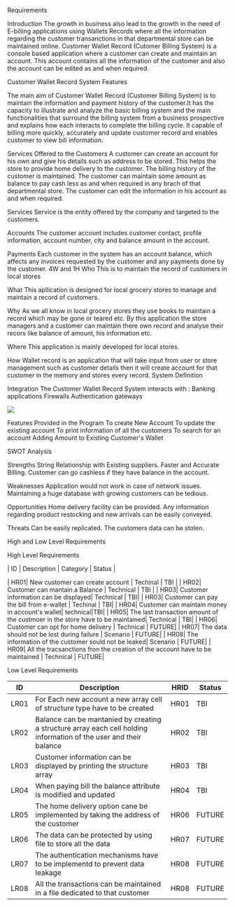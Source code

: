  Requirements
 
 Introduction
 The growth in business also lead to the growth in the need of E-billing applications using Wallets Records where all the information regarding the customer transanctions in that departmental store can be maintained online.
 Customer Wallet Record (Cutomer Billing System) is a console based application where a customer can create and maintain an account. This account contains all the information of the customer and also the account can be edited as and when required.

Customer Wallet Record System Features

The main aim of Customer Wallet Record (Customer Billing System) is to maintain the information and payment history of the customer.It has the capacity to illustrate and analyze the basic billing system and the main functionalities that surround the billing system from a business prospective and explains how each interacts to complete the billing cycle.
It capable of billing more quickly, accurately and update customer record and enables customer to view bill information.

 Services Offered to the Customers
 A customer can create an account for his own and give his details such as address to be stored.
 This helps the store to provide home delivery to the customer.
 The billing history of the customer is maintained.
 The customer can maintain some amount as balance to pay cash less as and when required in any brach of that departmental store.
 The customer can edit the information in his account as and when required.

 Services
Service is the entity offered by the company and targeted to the customers.

 Accounts
The customer account includes customer contact, profile information, account number, city and balance amount in the account.

 Payments
Each customer in the system has an account balance, which affects any invoices requested by the customer and any payments done by the customer.
4W and 1H
Who
This is to maintain the record of customers in local stores

 What
This apllication is designed for local grocery stores to manage and maintain a record of customers.

 Why
As we all know in local grocery stores they use books to maintain a record which may be gone or teared etc. By this application the store managers and a customer can maintain there own record and analyse their recors like balance of amount, his information etc.

 Where
This application is mainly developed for local stores.

 How
Wallet record is an application that will take input from user or store management such as customer details then it will create account for that customer in the memory and stores every record.
 System Definition

 Integration
The Customer Wallet Record System interacts with :
   Banking applications
   Firewalls
   Authentication gateways
  
![](usecase.png)

 Features Provided in the Program
 To create New Account
 To update the existing account
 To print information of all the customers
 To search for an account
 Adding Amount to Existing Customer's Wallet

 SWOT Analysis

 Strengths
 String Relationship with Existing suppliers.
 Faster and Accurate Billing.
 Customer can go cashless if they have balance in the account.

 Weaknesses
 Application would not work in case of network issues.
 Maintaining a huge database with growing customers can be tedious.

 Opportunities
 Home delivery facility can be provided.
 Any information regarding product restocking and new arrivals can be easily conveyed.

 Threats
 Can be easily replicated.
 The customers data can be stolen.

 High and Low Level Requirements

 High Level Requirements

| ID  | Description  | Category  | Status  |

| HR01| New customer can create account | Techinal | TBI |
| HR02| Customer can mantain a Balance | Technical | TBI |
| HR03| Customer information can be displayed| Technical | TBI|
| HR03| Customer can pay the bill from e-wallet | Techinal | TBI|
| HR04| Customer can maintain money in account's wallet| technical|TBI|
| HR05| The last transaction amount of the custmoer in the store have to be maintained| Technical | TBI|
| HR06| Customer can opt for home delivery | Technical | FUTURE|
| HR07| The data should not be lost during failure | Scenario | FUTURE|
| HR08| The information of the customer sould not be leaked| Scenario | FUTURE|
| HR09| All the tracsanctions fron the creation of the account have to be maintained | Technical | FUTURE|

 Low Level Requirements

|ID | Description | HRID | Status|
|---|-------------|------|-------|
|LR01| For Each new account a new array cell of structure type have to be created| HR01 | TBI|
|LR02| Balance can be mantanied by creating a structure array each cell holding information of the user and their balance| HR02| TBI|
|LR03| Customer information can be displayed by printing the structure array| HR03| TBI|
|LR04| When paying bill the balance attribute is modified and updated| HR04|TBI|
|LR05| The home delivery option cane be implemented by taking the address of the customer|HR06|FUTURE|
|LR06| The data can be protected by using file to store all the data|HR07|FUTURE|
|LR07| The authentication mechanisms have to be implementd to prevent data leakage|HR08|FUTURE|
|LR08| All the transactions can be maintained in a file dedicated to that customer|HR08|FUTURE|



